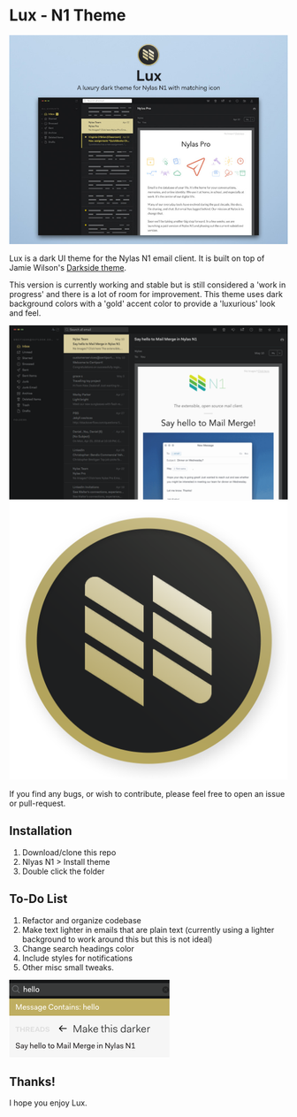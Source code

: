# Lux - N1 Theme
![Lux main view](./img/lux-main.jpg)

Lux is a dark UI theme for the Nylas N1 email client. It is built on top of Jamie Wilson's [Darkside theme](http://jamiewilson.io/darkside).

This version is currently working and stable but is still considered a 'work in progress' and there is a lot of room for improvement.
This theme uses dark background colors with a 'gold' accent color to provide a 'luxurious' look and feel.

![Lux preview](./img/lux-preview.png)
![Lux N1 Icon](./img/lux-n1icon.png)

If you find any bugs, or wish to contribute, please feel free to open an issue or pull-request.

## Installation
1. Download/clone this repo
2. Nlyas N1 > Install theme
3. Double click the folder

## To-Do List
1. Refactor and organize codebase
2. Make text lighter in emails that are plain text (currently using a lighter background to work around this but this is not ideal)
3. Change search headings color
4. Include styles for notifications
5. Other misc small tweaks.

![Make headings farker](./img/fix.png)

## Thanks!
I hope you enjoy Lux.
